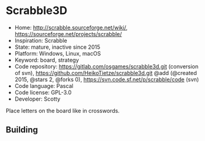 # Scrabble3D

- Home: http://scrabble.sourceforge.net/wiki/, https://sourceforge.net/projects/scrabble/
- Inspiration: Scrabble
- State: mature, inactive since 2015
- Platform: Windows, Linux, macOS
- Keyword: board, strategy
- Code repository: https://gitlab.com/osgames/scrabble3d.git (conversion of svn), https://github.com/HeikoTietze/scrabble3d.git @add (@created 2015, @stars 2, @forks 0), https://svn.code.sf.net/p/scrabble/code (svn)
- Code language: Pascal
- Code license: GPL-3.0
- Developer: Scotty

Place letters on the board like in crosswords.

## Building

